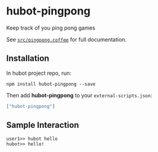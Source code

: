 # hubot-pingpong

Keep track of you ping pong games

See [`src/pingpong.coffee`](src/pingpong.coffee) for full documentation.

## Installation

In hubot project repo, run:

`npm install hubot-pingpong --save`

Then add **hubot-pingpong** to your `external-scripts.json`:

```json
["hubot-pingpong"]
```

## Sample Interaction

```
user1>> hubot hello
hubot>> hello!
```

